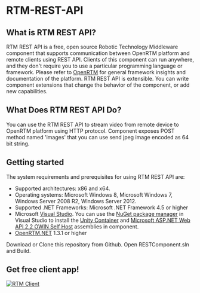 RTM-REST-API
========================
What is RTM REST API? 
------------
RTM REST API is a free, open source Robotic Technology Middleware component that supports communication between OpenRTM platform and remote clients using REST API. Clients of this component can run anywhere, and they don't require you to use a particular programming language or framework. Please refer to [OpenRTM](http://openrtm.org/) for general framework insights and documentation of the platform. RTM REST API is extensible. You can write component extensions that change the behavior of the component, or add new capabilities.

What Does RTM REST API Do? 
------------
You can use the RTM REST API to stream video from remote device to OpenRTM platform using HTTP protocol. Component exposes POST method named 'images' that you can use send jpeg image encoded as 64 bit string.

Getting started
---------------
The system requirements and prerequisites for using RTM REST API are:
* Supported architectures: x86 and x64.
* Operating systems: Microsoft Windows 8, Microsoft Windows 7, Windows Server 2008 R2, Windows
Server 2012.
* Supported .NET Frameworks: Microsoft .NET Framework 4.5 or higher
* Microsoft [Visual Studio](https://www.visualstudio.com).
You can use the [NuGet package manager](https://visualstudiogallery.msdn.microsoft.com/27077b70-9dad-4c64-adcf-c7cf6bc9970c) in Visual Studio to install the [Unity Container](https://msdn.microsoft.com/en-us/library/ff647202.aspx) and [Microsoft ASP.NET Web API 2.2 OWIN Self Host](https://www.nuget.org/packages/Microsoft.AspNet.WebApi.OwinSelfHost) assemblies in component.
* [OpenRTM.NET](http://www.sec.co.jp/robot/download_rtm.html) 1.3.1 or higher 

Download or Clone this repository from Github. Open RESTComponent.sln and Build.

Get free client app!
---------------
<a href="https://itunes.apple.com/us/app/rtm-client/id1009085714?ls=1&mt=8">
<img class="centered" src="http://rachwal.github.io/RTM-REST-API/images/Download_on_the_App_Store_Badge_US-UK_135x40.svg" alt="RTM Client"/>
</a>